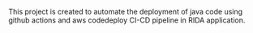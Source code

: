 This project is created to automate the deployment of java code using github actions and aws codedeploy CI-CD pipeline in RIDA application. 
